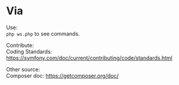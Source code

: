 # Via

Use:  
`php ws.php` to see commands.

Contribute:  
Coding Standards: https://symfony.com/doc/current/contributing/code/standards.html

Other source:  
Composer doc: https://getcomposer.org/doc/
